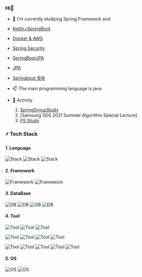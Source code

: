 ### Hi👋
 - 🌱 I'm currently studying Spring Framework and 
  - [Kotlin+SpringBoot](https://github.com/hwangyoungjin/Kotlin_Spring)
  - [Docker & AWS](https://github.com/hwangyoungjin/AWS-Docker)
  - [Spring Security](https://github.com/hwangyoungjin/SpringSecurity)
  - [SpringBootJPA](https://github.com/hwangyoungjin/SpringDataJPA)
  - [JPA](https://github.com/hwangyoungjin/springbootJPA)
  - [Springboot 활용](https://github.com/hwangyoungjin/Spring-Web-MVC) 

 - 📫 The main programming language is java
 
 - 👯 Activity
   1. [SpringGroupStudy](https://github.com/hwangyoungjin/SpringGroupStudy)
   2. [Samsung SDS 2021 Summer Algorithm Special Lecture]
   3. [PS Study](https://github.com/PPSolving)
   
### ⚡ Tech Stack 

#### 1. Language
![Stack](https://img.shields.io/badge/C-A8B9CC?style=flat-square&logo=C&logoColor=white)
![Stack](https://img.shields.io/badge/Java-007396?style=flat-square&logo=Java&logoColor=white)
![Stack](https://img.shields.io/badge/Python-3766AB?style=flat-square&logo=Python&logoColor=white)

#### 2. Framework
![Framework](https://img.shields.io/badge/Bootstrap-7952B3?style=flat-square&logo=Bootstrap&logoColor=white)
![Framework](https://img.shields.io/badge/Spring-6DB33F?style=flat-square&logo=Spring&logoColor=white)

#### 3. DataBase
![DB](https://img.shields.io/badge/MySQL-4479A1?style=flat-square&logo=MySql&logoColor=white)
![DB](https://img.shields.io/badge/PostgreSQL-336791?style=flat-square&logo=PostgreSQL&logoColor=white)
![DB](https://img.shields.io/badge/Redis-DC382D?style=flat-square&logo=Redis&logoColor=white)
![DB](https://img.shields.io/badge/MariaDB-003545?style=flat-square&logo=MariaDB&logoColor=white)

#### 4. Tool
![Tool](https://img.shields.io/badge/Trello-0079BF?style=flat-square&logo=trello&logoColor=white)
![Tool](https://img.shields.io/badge/Slack-4A154B?style=flat-square&logo=slack&logoColor=white)
![Tool](https://img.shields.io/badge/GithubActions-2088FF?style=flat-square&logo=Github-actions&logoColor=white)



![Tool](https://img.shields.io/badge/Git-F05032?style=flat-square&logo=Git&logoColor=white)
![Tool](https://img.shields.io/badge/FileZilla-BF0000?style=flat-square&logo=FileZilla&logoColor=white)
![Tool](https://img.shields.io/badge/Maven-D22128?style=flat-square&logo=Apache-maven&logoColor=white)
![Tool](https://img.shields.io/badge/Gradle-02303A?style=flat-square&logo=Gradle&logoColor=white)

![Tool](https://img.shields.io/badge/IntelliJ-000000?style=flat-square&logo=intellij-idea&logoColor=white)
![Tool](https://img.shields.io/badge/Eclipse-2C2255?style=flat-square&logo=Eclipse%20IDE&logoColor=white)
![Tool](https://img.shields.io/badge/Visual%20Studio%20Code-007ACC?style=flat-square&logo=Visual%20Studio%20Code&logoColor=white)
![Tool](https://img.shields.io/badge/Visual%20Studio-5C2D91?style=flat-square&logo=Visual%20Studio&logoColor=white)
![Tool](https://img.shields.io/badge/Docker-2496ED?style=flat-square&logo=Docker&logoColor=white)

#### 5. OS
![OS](https://img.shields.io/badge/Ubuntu-E95420?style=flat-square&logo=Ubuntu&logoColor=white)
![OS](https://img.shields.io/badge/Windows-0078D6?style=flat-square&logo=Windows&logoColor=white)


<!--
**hwangyoungjin/hwangyoungjin** is a ✨ _special_ ✨ repository because its `README.md` (this file) appears on your GitHub profile.

Here are some ideas to get you started:

- 🔭 I’m currently working on ...
- 🌱 I’m currently learning ...
- 👯 I’m looking to collaborate on ...
- 🤔 I’m looking for help with ...
- 💬 Ask me about ...
- 📫 How to reach me: ...
- 😄 Pronouns: ...
- ⚡ Fun fact: ...
-->
